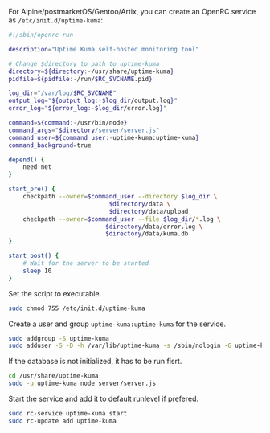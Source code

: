 For Alpine/postmarketOS/Gentoo/Artix, you can create an OpenRC service as
`/etc/init.d/uptime-kuma`:

```sh
#!/sbin/openrc-run

description="Uptime Kuma self-hosted monitoring tool"

# Change $directory to path to uptime-kuma
directory=${directory:-/usr/share/uptime-kuma}
pidfile=${pidfile:-/run/$RC_SVCNAME.pid}

log_dir="/var/log/$RC_SVCNAME"
output_log="${output_log:-$log_dir/output.log}"
error_log="${error_log:-$log_dir/error.log}"

command=${command:-/usr/bin/node}
command_args="$directory/server/server.js"
command_user=${command_user:-uptime-kuma:uptime-kuma}
command_background=true

depend() {
	need net
}

start_pre() {
	checkpath --owner=$command_user --directory $log_dir \
						    $directory/data \
						    $directory/data/upload
	checkpath --owner=$command_user --file $log_dir/*.log \
					       $directory/data/error.log \
					       $directory/data/kuma.db
}

start_post() {
	# Wait for the server to be started
	sleep 10
}
```

Set the script to executable.

```sh
sudo chmod 755 /etc/init.d/uptime-kuma
```

Create a user and group `uptime-kuma:uptime-kuma` for the service.

```sh
sudo addgroup -S uptime-kuma
sudo adduser -S -D -h /var/lib/uptime-kuma -s /sbin/nologin -G uptime-kuma -g uptime-kuma uptime-kuma
```

If the database is not initialized, it has to be run fisrt.

```sh
cd /usr/share/uptime-kuma
sudo -u uptime-kuma node server/server.js
```

Start the service and add it to default runlevel if prefered.

```sh
sudo rc-service uptime-kuma start
sudo rc-update add uptime-kuma
```

